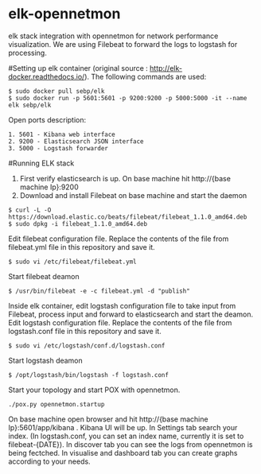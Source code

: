 # elk-opennetmon
elk stack integration with opennetmon for network performance visualization. We are using Filebeat to forward the logs to logstash for processing.

#Setting up elk container
(original source : http://elk-docker.readthedocs.io/). The following commands are used:
```
$ sudo docker pull sebp/elk
$ sudo docker run -p 5601:5601 -p 9200:9200 -p 5000:5000 -it --name elk sebp/elk
```
Open ports description:
```
1. 5601 - Kibana web interface
2. 9200 - Elasticsearch JSON interface
3. 5000 - Logstash forwarder
```

#Running ELK stack
1. First verify elasticsearch is up. On base machine hit http://{base machine Ip}:9200
2. Download and install Filebeat on base machine and start the daemon
```
$ curl -L -O https://download.elastic.co/beats/filebeat/filebeat_1.1.0_amd64.deb
$ sudo dpkg -i filebeat_1.1.0_amd64.deb
```

Edit filebeat configuration file. Replace the contents of the file from filebeat.yml file in this repository and save it.
```
$ sudo vi /etc/filebeat/filebeat.yml
```

Start filebeat deamon
```
$ /usr/bin/filebeat -e -c filebeat.yml -d "publish"
```
Inside elk container, edit logstash configuration file to take input from Filebeat, process input and forward to elasticsearch and start the deamon.
Edit logstash configuration file. Replace the contents of the file from logstash.conf file in this repository and save it.
```
$ sudo vi /etc/logstash/conf.d/logstash.conf
```
Start logstash deamon
```
$ /opt/logstash/bin/logstash -f logstash.conf
```
Start your topology and start POX with opennetmon.
```
./pox.py opennetmon.startup
```
On base machine open browser and hit http://{base machine Ip}:5601/app/kibana . Kibana UI will be up. In Settings tab search your index. (In logstash.conf, you can set an index name, currently it is set to filebeat-{DATE}). In discover tab you can see the logs from opennetmon is being fectched. In visualise and dashboard tab you can create graphs according to your needs.
